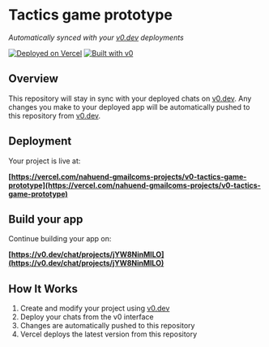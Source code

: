 # Tactics game prototype

*Automatically synced with your [v0.dev](https://v0.dev) deployments*

[![Deployed on Vercel](https://img.shields.io/badge/Deployed%20on-Vercel-black?style=for-the-badge&logo=vercel)](https://vercel.com/nahuend-gmailcoms-projects/v0-tactics-game-prototype)
[![Built with v0](https://img.shields.io/badge/Built%20with-v0.dev-black?style=for-the-badge)](https://v0.dev/chat/projects/jYW8NinMlLO)

## Overview

This repository will stay in sync with your deployed chats on [v0.dev](https://v0.dev).
Any changes you make to your deployed app will be automatically pushed to this repository from [v0.dev](https://v0.dev).

## Deployment

Your project is live at:

**[https://vercel.com/nahuend-gmailcoms-projects/v0-tactics-game-prototype](https://vercel.com/nahuend-gmailcoms-projects/v0-tactics-game-prototype)**

## Build your app

Continue building your app on:

**[https://v0.dev/chat/projects/jYW8NinMlLO](https://v0.dev/chat/projects/jYW8NinMlLO)**

## How It Works

1. Create and modify your project using [v0.dev](https://v0.dev)
2. Deploy your chats from the v0 interface
3. Changes are automatically pushed to this repository
4. Vercel deploys the latest version from this repository